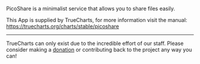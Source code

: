 PicoShare is a minimalist service that allows you to share files easily.

This App is supplied by TrueCharts, for more information visit the manual: https://truecharts.org/charts/stable/picoshare

---

TrueCharts can only exist due to the incredible effort of our staff.
Please consider making a [donation](https://truecharts.org/docs/about/sponsor) or contributing back to the project any way you can!
